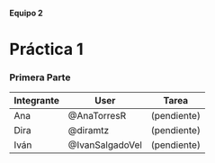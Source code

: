 **Equipo 2**
# Práctica 1 
### Primera Parte

| Integrante | User | Tarea |
|---------------|-------|---------|
| Ana | @AnaTorresR | (pendiente) |
| Dira | @diramtz | (pendiente) |
| Iván | @IvanSalgadoVel | (pendiente) |

